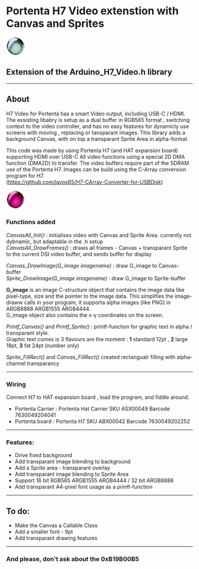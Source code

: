 # Portenta H7 Video extenstion with Canvas and Sprites
![logo](/images/orb2.png?raw=true)
## Extension of the Arduino_H7_Video.h library
____

## About

H7 Video for Portenta has a smart Video output, including USB-C / HDMI. The exsisting libabry is setup as a dual buffer in RGB565 format , switching context to the video controller, and has no easy features for dynamicly use screens with moving , replacing or tansparant images.
This library adds a background Canvas, with on top a transparant Sprite Area in alpha-format.

This code was made by using Portenta H7 (and HAT expansion board) supporting HDMI over USB-C
All video functions using a special 2D DMA function (DMA2D) to transfer. The video buffers require part of the SDRAM use of the Portenta H7.
Images can be build using the C-Array conversion program for H7.<br>
(https://github.com/javos65/H7-CArray-Converter-for-USBDisk)

![logo](/images/orb1.png?raw=true)

### Functions added

*CanvasAll_Init()* : initialises video with Canvas and Sprite Area. currently not dybnamic, but adaptable in the .h setup<br>
*CanvasAll_DrawFrames()* : draws all frames - Canvas + transparant Sprite to the current DSI video buffer, and sends buffer for display

*Canvas_DrawImage(G_image imagename)* : draw G_image to Canvas-buffer<br>
*Sprite_DrawImage(G_image imagename)* : draw G_image to Sprite-buffer

**G_image** is an image C-structure object that contains the image data like pixel-type, size and the pointer to the image data.
This simplifies the image-draww calls in your program, it supporta alpha images (like PNG) in ARGB8888 ARGB1555 ARGB4444.<br>
G_image object also contains the x-y coordinates on the screen.

*Printf_Canvas()* and *Printf_Sprite()* : printf-function for graphic text in alpha / transparant style.<br>
Graphic text comes is 3 flavours are the moment : **1** standard 12pt , **2** large 18pt, **3** fat 24pt (number only)

*Sprite_FillRect()* and *Canvas_FillRect()* created rectangualr filling with alpha-channel transparancy
___

### Wiring

Connect H7 to HAT expansion board , load the program, and fiddle around.
*  Portenta Carrier :     Portenta Hat Carrier  SKU ASX00049 Barcode 7630049204041
*  Portenta board :       Portenta H7           SKU ABX00042 Barcode 7630049202252 

___

### Features:
+ Drive fixed background
+ Add transparant image blending to background
+ Add a Sprite area - transparant overlay
+ Add transparant image blending to Sprite Area
+ Support 16 bit RGB565 ARGB1555 ARGB4444  / 32 bit ARGB8888
+ Add transparant A4-pixel font usage as a printf-function

___

## To do:
+ Make the Canvas a Callable Class
+ Add a smaller font - 9pt
+ Add transparant drawing features

___

### And please, don't ask about the 0xB19B00B5

